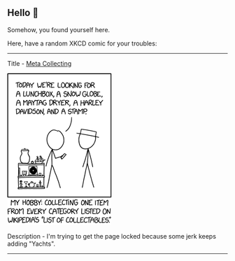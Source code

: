 ## Hello 👀

Somehow, you found yourself here.

Here, have a random XKCD comic for your troubles:

-----------------------------------

Title - [Meta Collecting](https://xkcd.com/2123)

![Meta Collecting](./random_comic.png)

Description - I'm trying to get the page locked because some jerk keeps adding "Yachts".

-----------------------------------